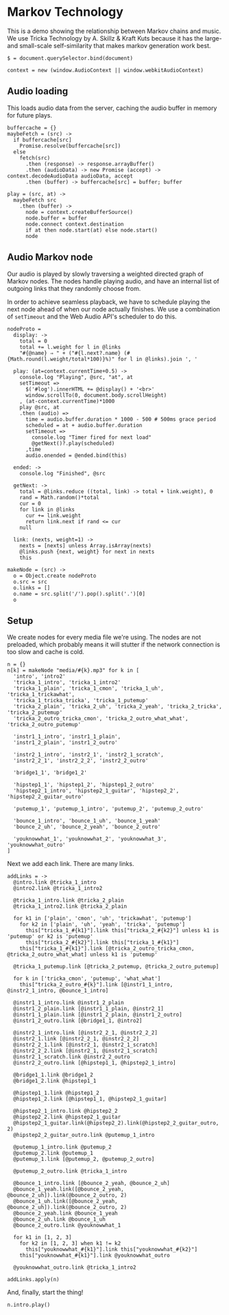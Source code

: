 Markov Technology
=================

This is a demo showing the relationship between Markov chains and music. We
use Tricka Technology by A. Skillz & Kraft Kuts because it has the large- and
small-scale self-similarity that makes markov generation work best.


    $ = document.querySelector.bind(document)

    context = new (window.AudioContext || window.webkitAudioContext)

Audio loading
-------------

This loads audio data from the server, caching the audio buffer in memory for future plays.

    buffercache = {}
    maybeFetch = (src) ->
      if buffercache[src]
        Promise.resolve(buffercache[src])
      else
        fetch(src)
          .then (response) -> response.arrayBuffer()
          .then (audioData) -> new Promise (accept) -> context.decodeAudioData audioData, accept
          .then (buffer) -> buffercache[src] = buffer; buffer

    play = (src, at) ->
      maybeFetch src
        .then (buffer) ->
          node = context.createBufferSource()
          node.buffer = buffer
          node.connect context.destination
          if at then node.start(at) else node.start()
          node

Audio Markov node
-----------------

Our audio is played by slowly traversing a weighted directed graph of Markov
nodes. The nodes handle playing audio, and have an internal list of outgoing
links that they randomly choose from.

In order to achieve seamless playback, we have to schedule playing the next
node ahead of when our node actually finishes. We use a combination of
`setTimeout` and the Web Audio API's scheduler to do this.

    nodeProto =
      display: ->
        total = 0
        total += l.weight for l in @links
        "#{@name} ⇒ " + ("#{l.next?.name} (#{Math.round(l.weight/total*100)}%)" for l in @links).join ', '

      play: (at=context.currentTime+0.5) ->
        console.log "Playing", @src, "at", at
        setTimeout =>
          $('#log').innerHTML += @display() + '<br>'
          window.scrollTo(0, document.body.scrollHeight)
        , (at-context.currentTime)*1000
        play @src, at
        .then (audio) =>
          time = audio.buffer.duration * 1000 - 500 # 500ms grace period
          scheduled = at + audio.buffer.duration
          setTimeout =>
            console.log "Timer fired for next load"
            @getNext()?.play(scheduled)
          ,time
          audio.onended = @ended.bind(this)

      ended: ->
        console.log "Finished", @src

      getNext: ->
        total = @links.reduce ((total, link) -> total + link.weight), 0
        rand = Math.random()*total
        cur = 0
        for link in @links
          cur += link.weight
          return link.next if rand <= cur
        null

      link: (nexts, weight=1) ->
        nexts = [nexts] unless Array.isArray(nexts)
        @links.push {next, weight} for next in nexts
        this

    makeNode = (src) ->
      o = Object.create nodeProto
      o.src = src
      o.links = []
      o.name = src.split('/').pop().split('.')[0]
      o

Setup
-----

We create nodes for every media file we're using. The nodes are not preloaded,
which probably means it will stutter if the network connection is too slow and
cache is cold.

    n = {}
    n[k] = makeNode "media/#{k}.mp3" for k in [
      'intro', 'intro2'
      'tricka_1_intro', 'tricka_1_intro2'
      'tricka_1_plain', 'tricka_1_cmon', 'tricka_1_uh', 'tricka_1_trickawhat',
      'tricka_1_tricka_tricka', 'tricka_1_putemup'
      'tricka_2_plain', 'tricka_2_uh', 'tricka_2_yeah', 'tricka_2_tricka', 'tricka_2_putemup'
      'tricka_2_outro_tricka_cmon', 'tricka_2_outro_what_what', 'tricka_2_outro_putemup'

      'instr1_1_intro', 'instr1_1_plain',
      'instr1_2_plain', 'instr1_2_outro'

      'instr2_1_intro', 'instr2_1', 'instr2_1_scratch',
      'instr2_2_1', 'instr2_2_2', 'instr2_2_outro'

      'bridge1_1', 'bridge1_2'

      'hipstep1_1', 'hipstep1_2', 'hipstep1_2_outro'
      'hipstep2_1_intro', 'hipstep2_1_guitar', 'hipstep2_2', 'hipstep2_2_guitar_outro'

      'putemup_1', 'putemup_1_intro', 'putemup_2', 'putemup_2_outro'

      'bounce_1_intro', 'bounce_1_uh', 'bounce_1_yeah'
      'bounce_2_uh', 'bounce_2_yeah', 'bounce_2_outro'

      'youknowwhat_1', 'youknowwhat_2', 'youknowwhat_3', 'youknowwhat_outro'
    ]

Next we add each link. There are many links.

    addLinks = ->
      @intro.link @tricka_1_intro
      @intro2.link @tricka_1_intro2

      @tricka_1_intro.link @tricka_2_plain
      @tricka_1_intro2.link @tricka_2_plain

      for k1 in ['plain', 'cmon', 'uh', 'trickawhat', 'putemup']
        for k2 in ['plain', 'uh', 'yeah', 'tricka', 'putemup']
          this["tricka_1_#{k1}"].link this["tricka_2_#{k2}"] unless k1 is 'putemup' or k2 is 'putemup'
          this["tricka_2_#{k2}"].link this["tricka_1_#{k1}"]
        this["tricka_1_#{k1}"].link [@tricka_2_outro_tricka_cmon, @tricka_2_outro_what_what] unless k1 is 'putemup'

      @tricka_1_putemup.link [@tricka_2_putemup, @tricka_2_outro_putemup]

      for k in ['tricka_cmon', 'putemup', 'what_what']
        this["tricka_2_outro_#{k}"].link [@instr1_1_intro, @instr2_1_intro, @bounce_1_intro]

      @instr1_1_intro.link @instr1_2_plain
      @instr1_2_plain.link [@instr1_1_plain, @instr2_1]
      @instr1_1_plain.link [@instr1_2_plain, @instr1_2_outro]
      @instr1_2_outro.link [@bridge1_1, @intro2]

      @instr2_1_intro.link [@instr2_2_1, @instr2_2_2]
      @instr2_1.link [@instr2_2_1, @instr2_2_2]
      @instr2_2_1.link [@instr2_1, @instr2_1_scratch]
      @instr2_2_2.link [@instr2_1, @instr2_1_scratch]
      @instr2_1_scratch.link @instr2_2_outro
      @instr2_2_outro.link [@hipstep1_1, @hipstep2_1_intro]

      @bridge1_1.link @bridge1_2
      @bridge1_2.link @hipstep1_1

      @hipstep1_1.link @hipstep1_2
      @hipstep1_2.link [@hipstep1_1, @hipstep2_1_guitar]

      @hipstep2_1_intro.link @hipstep2_2
      @hipstep2_2.link @hipstep2_1_guitar
      @hipstep2_1_guitar.link(@hipstep2_2).link(@hipstep2_2_guitar_outro, 2)
      @hipstep2_2_guitar_outro.link @putemup_1_intro

      @putemup_1_intro.link @putemup_2
      @putemup_2.link @putemup_1
      @putemup_1.link [@putemup_2, @putemup_2_outro]

      @putemup_2_outro.link @tricka_1_intro

      @bounce_1_intro.link [@bounce_2_yeah, @bounce_2_uh]
      @bounce_1_yeah.link([@bounce_2_yeah, @bounce_2_uh]).link(@bounce_2_outro, 2)
      @bounce_1_uh.link([@bounce_2_yeah, @bounce_2_uh]).link(@bounce_2_outro, 2)
      @bounce_2_yeah.link @bounce_1_yeah
      @bounce_2_uh.link @bounce_1_uh
      @bounce_2_outro.link @youknowwhat_1

      for k1 in [1, 2, 3]
        for k2 in [1, 2, 3] when k1 != k2
          this["youknowwhat_#{k1}"].link this["youknowwhat_#{k2}"]
        this["youknowwhat_#{k1}"].link @youknowwhat_outro

      @youknowwhat_outro.link @tricka_1_intro2

    addLinks.apply(n)

And, finally, start the thing!

    n.intro.play()
